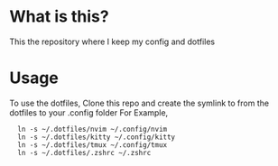 # What is this?

This the repository where I keep my config and dotfiles

# Usage

To use the dotfiles, Clone this repo and create the symlink to from the dotfiles to your .config folder
For Example,

```
  ln -s ~/.dotfiles/nvim ~/.config/nvim
  ln -s ~/.dotfiles/kitty ~/.config/kitty
  ln -s ~/.dotfiles/tmux ~/.config/tmux
  ln -s ~/.dotfiles/.zshrc ~/.zshrc
```
